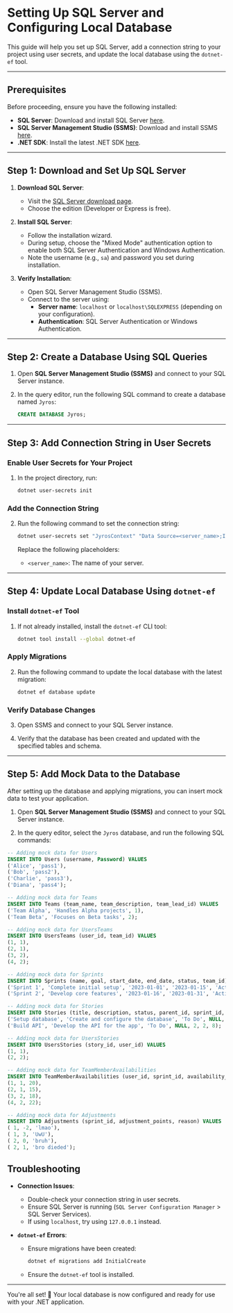 # Setting Up SQL Server and Configuring Local Database

This guide will help you set up SQL Server, add a connection string to your project using user secrets, and update the local database using the `dotnet-ef` tool.

---

## Prerequisites

Before proceeding, ensure you have the following installed:

- **SQL Server**: Download and install SQL Server [here](https://www.microsoft.com/en-us/sql-server/sql-server-downloads).
- **SQL Server Management Studio (SSMS)**: Download and install SSMS [here](https://learn.microsoft.com/en-us/sql/ssms/download-sql-server-management-studio-ssms).
- **.NET SDK**: Install the latest .NET SDK [here](https://dotnet.microsoft.com/en-us/download).

---

## Step 1: Download and Set Up SQL Server

1. **Download SQL Server**:
   - Visit the [SQL Server download page](https://www.microsoft.com/en-us/sql-server/sql-server-downloads).
   - Choose the edition (Developer or Express is free).

2. **Install SQL Server**:
   - Follow the installation wizard.
   - During setup, choose the "Mixed Mode" authentication option to enable both SQL Server Authentication and Windows Authentication.
   - Note the username (e.g., `sa`) and password you set during installation.

3. **Verify Installation**:
   - Open SQL Server Management Studio (SSMS).
   - Connect to the server using:
     - **Server name**: `localhost` or `localhost\SQLEXPRESS` (depending on your configuration).
     - **Authentication**: SQL Server Authentication or Windows Authentication.

---
## Step 2: Create a Database Using SQL Queries

1. Open **SQL Server Management Studio (SSMS)** and connect to your SQL Server instance.

2. In the query editor, run the following SQL command to create a database named `Jyros`:
   ```sql
   CREATE DATABASE Jyros;
 ---
## Step 3: Add Connection String in User Secrets

### Enable User Secrets for Your Project

1. In the project directory, run:
   ```bash
   dotnet user-secrets init
   ```

### Add the Connection String

2. Run the following command to set the connection string:
   ```bash
   dotnet user-secrets set "JyrosContext" "Data Source=<server_name>;Initial Catalog=Jyros;Integrated Security=True;TrustServerCertificate=True;"
   ```

   Replace the following placeholders:
   - `<server_name>`: The name of your server.
---

## Step 4: Update Local Database Using `dotnet-ef`

### Install `dotnet-ef` Tool

1. If not already installed, install the `dotnet-ef` CLI tool:
   ```bash
   dotnet tool install --global dotnet-ef
   ```

### Apply Migrations

2. Run the following command to update the local database with the latest migration:
   ```bash
   dotnet ef database update
   ```

### Verify Database Changes

3. Open SSMS and connect to your SQL Server instance.

4. Verify that the database has been created and updated with the specified tables and schema.

---

## Step 5: Add Mock Data to the Database

After setting up the database and applying migrations, you can insert mock data to test your application.

1. Open **SQL Server Management Studio (SSMS)** and connect to your SQL Server instance.

2. In the query editor, select the `Jyros` database, and run the following SQL commands:

```sql
-- Adding mock data for Users
INSERT INTO Users (username, Password) VALUES
('Alice', 'pass1'),
('Bob', 'pass2'),
('Charlie', 'pass3'),
('Diana', 'pass4');

-- Adding mock data for Teams
INSERT INTO Teams (team_name, team_description, team_lead_id) VALUES
('Team Alpha', 'Handles Alpha projects', 1),
('Team Beta', 'Focuses on Beta tasks', 2);

-- Adding mock data for UsersTeams
INSERT INTO UsersTeams (user_id, team_id) VALUES
(1, 1),
(2, 1),
(3, 2),
(4, 2);

-- Adding mock data for Sprints
INSERT INTO Sprints (name, goal, start_date, end_date, status, team_id) VALUES
('Sprint 1', 'Complete initial setup', '2023-01-01', '2023-01-15', 'Active', 1),
('Sprint 2', 'Develop core features', '2023-01-16', '2023-01-31', 'Active', 2);

-- Adding mock data for Stories
INSERT INTO Stories (title, description, status, parent_id, sprint_id, created_by, story_points) VALUES
('Setup database', 'Create and configure the database', 'To Do', NULL, 1, 1, 5),
('Build API', 'Develop the API for the app', 'To Do', NULL, 2, 2, 8);

-- Adding mock data for UsersStories
INSERT INTO UsersStories (story_id, user_id) VALUES
(1, 1),
(2, 2);

-- Adding mock data for TeamMemberAvailabilities
INSERT INTO TeamMemberAvailabilities (user_id, sprint_id, availability_points) VALUES
(1, 1, 20),
(2, 1, 15),
(3, 2, 18),
(4, 2, 22);

-- Adding mock data for Adjustments
INSERT INTO Adjustments (sprint_id, adjustment_points, reason) VALUES
( 1, -2, 'lmao'),
( 1, 3, 'UwU'),
( 2, 0, 'bruh'),
( 2, 1, 'bro dieded');
```

## Troubleshooting

- **Connection Issues**:
  - Double-check your connection string in user secrets.
  - Ensure SQL Server is running (`SQL Server Configuration Manager` > SQL Server Services).
  - If using `localhost`, try using `127.0.0.1` instead.

- **`dotnet-ef` Errors**:
  - Ensure migrations have been created:
    ```bash
    dotnet ef migrations add InitialCreate
    ```
  - Ensure the `dotnet-ef` tool is installed.

---

You're all set! 🎉 Your local database is now configured and ready for use with your .NET application.
